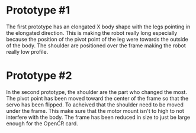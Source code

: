 # Prototype #1
The first prototype has an elongated X body shape with the legs pointing in the elongated direction. This is making the robot really long especially because the position of the pivot point of the leg were towards the outside of the body. The shoulder are positioned over the frame making the robot really low profile.

# Prototype #2
In the second prototype, the shoulder are the part who changed the most. The pivot point has been moved toward the center of the frame so that the servo has been flipped. To acheived that the shoulder need to be moved under the frame. This make sure that the motor mount isn't to high to not interfere with the body. The frame has been reduced in size to just be large enough for the OpenCR card.
